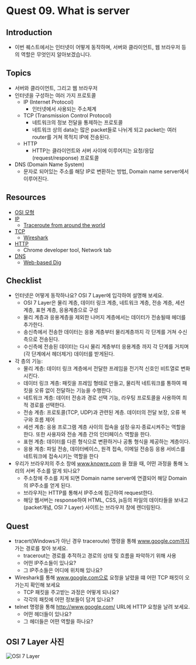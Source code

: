 # Quest 09. What is server


## Introduction
* 이번 퀘스트에서는 인터넷이 어떻게 동작하며, 서버와 클라이언트, 웹 브라우저 등의 역할은 무엇인지 알아보겠습니다.

## Topics
* 서버와 클라이언트, 그리고 웹 브라우저
* 인터넷을 구성하는 여러 가지 프로토콜
  * IP (Internet Protocol)
    - 인터넷에서 사용되는 주소체계
  * TCP (Transmission Control Protocol)
    - 네트워크의 정보 전달을 통제하는 프로토콜
    - 네트워크 상의 data는 많은 packet들로 나뉘게 되고 packet는 여러 router를 거쳐 목적지 IP에 전송된다.
  * HTTP
    - HTTP는 클라이언트와 서버 사이에 이루어지는 요청/응답(request/response) 프로토콜
* DNS (Domain Name System)
    - 문자로 되어있는 주소를 해당 IP로 변환하는 방법, Domain name server에서 이루어진다.

## Resources
* [OSI 모형](https://ko.wikipedia.org/wiki/OSI_%EB%AA%A8%ED%98%95)
* [IP](https://ko.wikipedia.org/wiki/%EC%9D%B8%ED%84%B0%EB%84%B7_%ED%94%84%EB%A1%9C%ED%86%A0%EC%BD%9C)
  * [Traceroute from around the world](http://tracert.com/traceroute)
* [TCP](https://ko.wikipedia.org/wiki/%EC%A0%84%EC%86%A1_%EC%A0%9C%EC%96%B4_%ED%94%84%EB%A1%9C%ED%86%A0%EC%BD%9C)
  * [Wireshark](https://www.wireshark.org/download.html)
* [HTTP](https://ko.wikipedia.org/wiki/HTTP)
  * Chrome developer tool, Network tab
* [DNS](https://ko.wikipedia.org/wiki/%EB%8F%84%EB%A9%94%EC%9D%B8_%EB%84%A4%EC%9E%84_%EC%8B%9C%EC%8A%A4%ED%85%9C)
  * [Web-based Dig](http://networking.ringofsaturn.com/Tools/dig.php)

## Checklist
* 인터넷은 어떻게 동작하나요? OSI 7 Layer에 입각하여 설명해 보세요.
    - OSI 7 Layer은 물리 계층, 데이터 링크 계층, 네트워크 계층, 전송 계층, 세션 계층, 표현 계층, 응용계층으로 구성
    - 물리 계층과 응용계층을 제외한 나머지 계층에서는 데이터가 전송될때 헤더를 추가한다.
    - 송신측에서 전송한 데이터는 응용 계층부터 물리계층까지 각 단계를 거쳐 수신측으로 전송된다.
    - 수신측에 전송된 데이터는 다시 물리 계층부터 응용계층 까지 각 단계를 거치며 (각 단계에서 헤더제거) 데이터를 받게된다.
* 각 층의 기능:
    - 물리 계층: 데이터 링크 계층에서 전달한 프레임을 전기적 신호인 비트열로 변화시킨다.
    - 데이터 링크 계층: 패킷을 프레임 형태로 만들고, 물리적 네트워크를 통하여 패킷을 오류 없이 전달하는 기능을 수행한다.
    - 네트워크 계층: 데이터 전송과 경로 선택 기능, 라우팅 프로토콜을 사용하여 최적 경로를 선택한다.
    - 전송 계층: 프로토콜(TCP, UDP)과 관련된 계층. 데이터의 전달 보장, 오류 복구와 흐름 제어
    - 세션 계층: 응용 프로그램 계층 사이의 접속을 설정·유지·종료시켜주는 역할을 한다. 또한 사용자와 전송 계층 간의 인터페이스 역할을 한다.
    - 표현 계층: 데이터를 다른 형식으로 변환하거나 공통 형식을 제공하는 계층이다.
    - 응용 계층: 파일 전송, 데이터베이스, 원격 접속, 이메일 전송등 응용 서비스를 네트워크에 접속시키는 역할을 한다
* 우리가 브라우저의 주소 창에 www.knowre.com 을 쳤을 때, 어떤 과정을 통해 노리의 서버 주소를 알게 되나요?
    - 주소창에 주소를 치게 되면 Domain name server에 연결되어 해당 Domain의 IP주소를 얻게 된다.
    - 브라우저는 HTTP를 통해서 IP주소에 접근하여 request한다.
    - 해당 웹서버는 response하여 HTML, CSS, js등의 파일의 데이타들을 보내고(packet개념, OSI 7 Layer) 사이트는 브라우저 창에 렌더링된다.

## Quest
* tracert(Windows가 아닌 경우 traceroute) 명령을 통해 www.google.com까지 가는 경로를 찾아 보세요.
  * tracerout는 경로를 추적하고 경로의 상태 및 흐름을 파악하기 위해 사용
  * 어떤 IP주소들이 있나요?
  * 그 IP주소들은 어디에 위치해 있나요?
* Wireshark를 통해 www.google.com으로 요청을 날렸을 떄 어떤 TCP 패킷이 오가는지 확인해 보세요
  * TCP 패킷을 주고받는 과정은 어떻게 되나요?
  * 각각의 패킷에 어떤 정보들이 담겨 있나요?
* telnet 명령을 통해 http://www.google.com/ URL에 HTTP 요청을 날려 보세요.
  * 어떤 헤더들이 있나요?
  * 그 헤더들은 어떤 역할을 하나요?



## OSI 7 Layer 사진
  ![OSI 7 Layer](http://cfile7.uf.tistory.com/image/1366533650DFB0122B422F)
